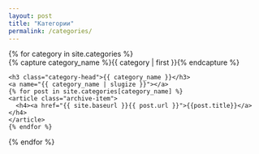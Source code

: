 ```yaml
---
layout: post
title: "Категории"
permalink: /categories/
---
```

<!-- <ul>
{% for post in site.posts %}
  <li><a href="{{ post.url | relative_url}}">{{ post.categories | first}}</a></li>
{% endfor %}
</ul> -->
<div class="container">
<div class="row">
<div class="col-md-2">
<div id="archives" class="">
{% for category in site.categories %}
  <div class="archive-group">
    {% capture category_name %}{{ category | first }}{% endcapture %}
    <div id="#{{ category_name | slugize }}"></div>
    <p></p>

    <h3 class="category-head">{{ category_name }}</h3>
    <a name="{{ category_name | slugize }}"></a>
    {% for post in site.categories[category_name] %}
    <article class="archive-item">
      <h4><a href="{{ site.baseurl }}{{ post.url }}">{{post.title}}</a></h4>
    </article>
    {% endfor %}
  </div>
{% endfor %}
</div>
</div>
</div>
</div>